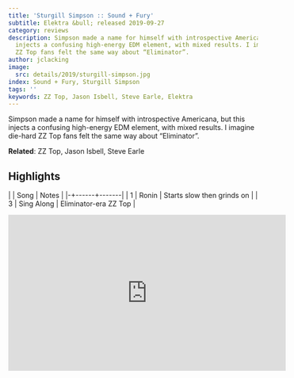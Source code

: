 ```yaml
---
title: 'Sturgill Simpson :: Sound + Fury'
subtitle: Elektra &bull; released 2019-09-27
category: reviews
description: Simpson made a name for himself with introspective Americana, but this
  injects a confusing high-energy EDM element, with mixed results. I imagine die-hard
  ZZ Top fans felt the same way about “Eliminator”.
author: jclacking
image:
  src: details/2019/sturgill-simpson.jpg
index: Sound + Fury, Sturgill Simpson
tags: ''
keywords: ZZ Top, Jason Isbell, Steve Earle, Elektra
---
```

Simpson made a name for himself with introspective Americana, but this injects a confusing high-energy EDM element, with mixed results. I imagine die-hard ZZ Top fans felt the same way about “Eliminator”.<!--more-->

**Related**: ZZ Top, Jason Isbell, Steve Earle

## Highlights

| | Song | Notes |
|-+------+-------|
| 1 | Ronin | Starts slow then grinds on |
| 3 | Sing Along | Eliminator-era ZZ Top |

<div class="tlo-detail-video"><iframe width="560" height="315" src="https://www.youtube.com/embed/SpSMoBp8awM" frameborder="0" allow="autoplay; encrypted-media" allowfullscreen></iframe></div>

